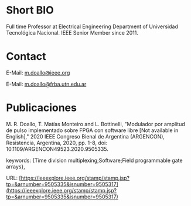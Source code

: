 # Short BIO

Full time Professor at Electrical Engineering Department of Universidad Tecnológica Nacional. IEEE Senior Member since 2011.

# Contact

E-Mail: <m.doallo@ieee.org> 

E-Mail: <m.doallo@frba.utn.edu.ar>

# Publicaciones

M. R. Doallo, T. Matías Monteiro and L. Bottinelli, "Modulador por amplitud de pulso implementado sobre FPGA con software libre [Not available in English]," 2020 IEEE Congreso Bienal de Argentina (ARGENCON), Resistencia, Argentina, 2020, pp. 1-8, doi: 10.1109/ARGENCON49523.2020.9505335.

keywords: {Time division multiplexing;Software;Field programmable gate arrays},

URL: [https://ieeexplore.ieee.org/stamp/stamp.jsp?tp=&arnumber=9505335&isnumber=9505317](https://ieeexplore.ieee.org/stamp/stamp.jsp?tp=&arnumber=9505335&isnumber=9505317)


